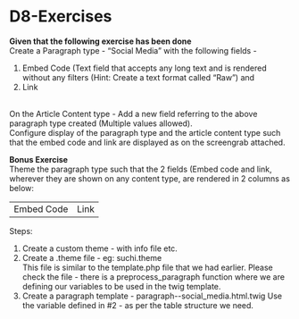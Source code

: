 # D8-Exercises

<strong>Given that the following exercise has been done</strong>
<br>
Create a Paragraph type - “Social Media” with the following fields - 
<ol>
<li>Embed Code (Text field that accepts any long text and is rendered
without any filters (Hint: Create a text format called “Raw”) and </li>
<li>Link</li>
</ol>
<br>
On the Article Content type - Add a new field referring to the above
paragraph type created (Multiple values allowed).
<br>
Configure display of the paragraph type and the article content type
such that the embed code and link are displayed as on the screengrab
attached.
<br>

<strong>Bonus Exercise</strong>
<br>
Theme the paragraph type such that the 2 fields (Embed code and link,
wherever they are shown on any content type, are rendered in 2 columns
as below:
<table><tr><td>Embed Code</td><td>Link</td></tr></table>


Steps:
<ol>
<li>Create a custom theme - with info file etc. </li>
<li>Create a .theme file - eg: suchi.theme</li>
  This file is similar to the template.php file that we had earlier.
Please check the file - there is a preprocess_paragraph function where
we are defining our variables to be used in the twig template.
<li>Create a paragraph template - paragraph--social_media.html.twig
Use the variable defined in #2 - as per the table structure we
need.</li> 
</ol>


